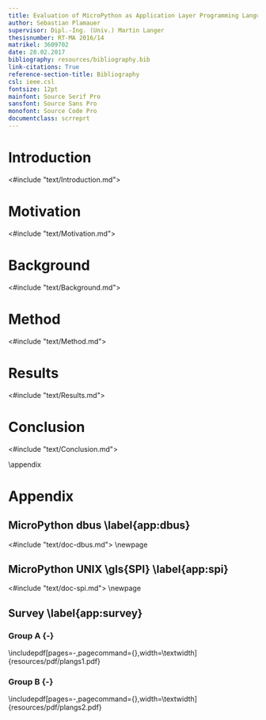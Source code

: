 ```yaml
---
title: Evaluation of MicroPython as Application Layer Programming Language on SmallSats
author: Sebastian Plamauer
supervisor: Dipl.-Ing. (Univ.) Martin Langer
thesisnumber: RT-MA 2016/14
matrikel: 3609702
date: 28.02.2017
bibliography: resources/bibliography.bib
link-citations: True
reference-section-title: Bibliography
csl: ieee.csl
fontsize: 12pt
mainfont: Source Serif Pro
sansfont: Source Sans Pro
monofont: Source Code Pro
documentclass: scrreprt
---
```


# Introduction

<#include "text/Introduction.md">

# Motivation

<#include "text/Motivation.md">

# Background

<#include "text/Background.md">

# Method

<#include "text/Method.md">

# Results

<#include "text/Results.md">

# Conclusion

<#include "text/Conclusion.md">

\\appendix

# Appendix

## MicroPython dbus \\label{app:dbus}

<#include "text/doc-dbus.md">
\\newpage

## MicroPython UNIX \\gls{SPI} \\label{app:spi}

<#include "text/doc-spi.md">
\\newpage

<!--## MicroPython C \\gls{API} \\label{app:capi}-->

<!--<#include "text/doc-capi.md">-->

## Survey \\label{app:survey}

### Group A {-}

\\includepdf[pages=-,pagecommand={},width=\\textwidth]{resources/pdf/plangs1.pdf}

### Group B {-}

\\includepdf[pages=-,pagecommand={},width=\\textwidth]{resources/pdf/plangs2.pdf}
